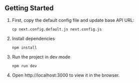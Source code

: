 ## Getting Started

 1. First, copy the default config file and update base API URL:

    `cp next.config.default.js next.config.js`

 2. Install dependencies

    `npm install`

 3. Run the project in dev mode

    `npm run dev`
 4. Open http://localhost:3000 to view it in the browser.

